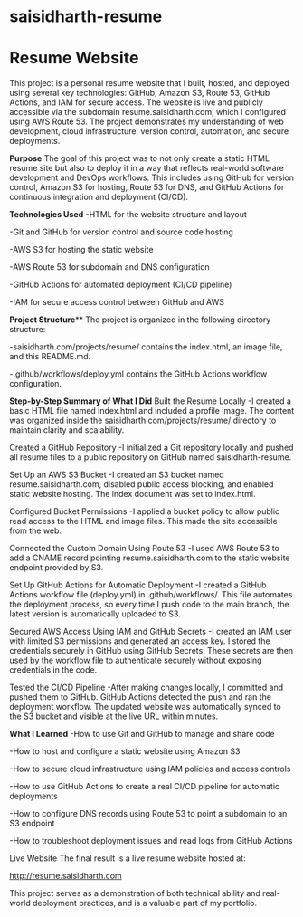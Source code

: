 # saisidharth-resume
# Resume Website
This project is a personal resume website that I built, hosted, and deployed using several key technologies: GitHub, Amazon S3, Route 53, GitHub Actions, and IAM for secure access. The website is live and publicly accessible via the subdomain resume.saisidharth.com, which I configured using AWS Route 53. The project demonstrates my understanding of web development, cloud infrastructure, version control, automation, and secure deployments.

**Purpose**
The goal of this project was to not only create a static HTML resume site but also to deploy it in a way that reflects real-world software development and DevOps workflows. This includes using GitHub for version control, Amazon S3 for hosting, Route 53 for DNS, and GitHub Actions for continuous integration and deployment (CI/CD).

**Technologies Used**
-HTML for the website structure and layout

-Git and GitHub for version control and source code hosting

-AWS S3 for hosting the static website

-AWS Route 53 for subdomain and DNS configuration

-GitHub Actions for automated deployment (CI/CD pipeline)

-IAM for secure access control between GitHub and AWS

**Project Structure****
The project is organized in the following directory structure:

-saisidharth.com/projects/resume/ contains the index.html, an image file, and this README.md.

-.github/workflows/deploy.yml contains the GitHub Actions workflow configuration.

**Step-by-Step Summary of What I Did**
Built the Resume Locally
-I created a basic HTML file named index.html and included a profile image. The content was organized inside the saisidharth.com/projects/resume/ directory to maintain clarity and scalability.

Created a GitHub Repository
-I initialized a Git repository locally and pushed all resume files to a public repository on GitHub named saisidharth-resume.

Set Up an AWS S3 Bucket
-I created an S3 bucket named resume.saisidharth.com, disabled public access blocking, and enabled static website hosting. The index document was set to index.html.

Configured Bucket Permissions
-I applied a bucket policy to allow public read access to the HTML and image files. This made the site accessible from the web.

Connected the Custom Domain Using Route 53
-I used AWS Route 53 to add a CNAME record pointing resume.saisidharth.com to the static website endpoint provided by S3.

Set Up GitHub Actions for Automatic Deployment
-I created a GitHub Actions workflow file (deploy.yml) in .github/workflows/. This file automates the deployment process, so every time I push code to the main branch, the latest version is automatically uploaded to S3.

Secured AWS Access Using IAM and GitHub Secrets
-I created an IAM user with limited S3 permissions and generated an access key. I stored the credentials securely in GitHub using GitHub Secrets. These secrets are then used by the workflow file to authenticate securely without exposing credentials in the code.

Tested the CI/CD Pipeline
-After making changes locally, I committed and pushed them to GitHub. GitHub Actions detected the push and ran the deployment workflow. The updated website was automatically synced to the S3 bucket and visible at the live URL within minutes.

**What I Learned**
-How to use Git and GitHub to manage and share code

-How to host and configure a static website using Amazon S3

-How to secure cloud infrastructure using IAM policies and access controls

-How to use GitHub Actions to create a real CI/CD pipeline for automatic deployments

-How to configure DNS records using Route 53 to point a subdomain to an S3 endpoint

-How to troubleshoot deployment issues and read logs from GitHub Actions

Live Website
The final result is a live resume website hosted at:

http://resume.saisidharth.com

This project serves as a demonstration of both technical ability and real-world deployment practices, and is a valuable part of my portfolio.
